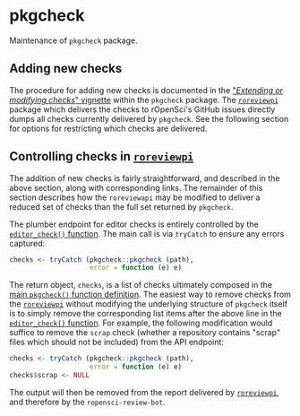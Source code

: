 
# pkgcheck

Maintenance of `pkgcheck` package.

## Adding new checks

The procedure for adding new checks is documented in the ["*Extending or
modifying checks*"
vignette](https://ropensci-review-tools.readthedocs.io/en/latest/pkgcheck/vignettes/extending-checks.html)
within the `pkgcheck` package. The
[`roreviewpi`](https://github.com/ropensci-review-tools/roreviewapi) package
which delivers the checks to rOpenSci's GitHub issues directly dumps all checks
currently delivered by `pkgcheck`. See the following section for options for
restricting which checks are delivered.

## Controlling checks in [`roreviewpi`](https://github.com/ropensci-review-tools/roreviewapi)

The addition of new checks is fairly straightforward, and described in the
above section, along with corresponding links. The remainder of this section
describes how the `roreviewapi` may be modified to deliver a reduced set of
checks than the full set returned by `pkgcheck`.

The plumber endpoint for editor checks is entirely controlled by the
[`editor_check()`
function](https://github.com/ropensci-review-tools/roreviewapi/blob/main/R/editor-check.R).
The main call is via `tryCatch` to ensure any errors captured:

``` r
checks <- tryCatch (pkgcheck::pkgcheck (path),
                    error = function (e) e)
```

The return object, `checks`, is a list of checks ultimately composed in the
[main `pkgcheck()` function
definition](https://github.com/ropensci-review-tools/pkgcheck/blob/main/R/pkgcheck-fn.R).
The easiest way to remove checks from the
[`roreviewpi`](https://github.com/ropensci-review-tools/roreviewapi) without
modifying the underlying structure of `pkgcheck` itself is to simply remove the
corresponding list items after the above line in the [`editor_check()`
function](https://github.com/ropensci-review-tools/roreviewapi/blob/main/R/editor-check.R).
For example, the following modification would suffice to remove the `scrap`
check (whether a repository contains "scrap" files which should not be
included) from the API endpoint:

``` r
checks <- tryCatch (pkgcheck::pkgcheck (path),
                    error = function (e) e)
checks$scrap <- NULL
```

The output will then be removed from the report delivered by
[`roreviewpi`](https://github.com/ropensci-review-tools/roreviewapi), and
therefore by the `ropensci-review-bot`.
